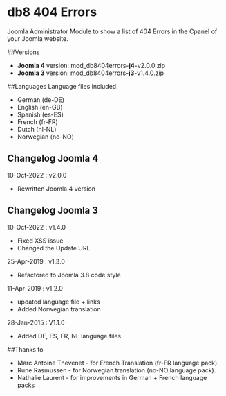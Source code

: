 # db8 404 Errors

Joomla Administrator Module to show a list of 404 Errors in the Cpanel of your Joomla website.

##Versions
- **Joomla 4** version: mod_db8404errors-**j4**-v2.0.0.zip
- **Joomla 3** version: mod_db8404errors-**j3**-v1.4.0.zip

##Languages
Language files included:
- German (de-DE)
- English (en-GB)
- Spanish (es-ES)
- French (fr-FR)
- Dutch (nl-NL)
- Norwegian (no-NO)

## Changelog Joomla 4
10-Oct-2022 : v2.0.0
- Rewritten Joomla 4 version

## Changelog Joomla 3
10-Oct-2022 : v1.4.0
- Fixed XSS issue
- Changed the Update URL

25-Apr-2019 : v1.3.0
- Refactored to Joomla 3.8 code style

11-Apr-2019 : v1.2.0
- updated language file + links
- Added Norwegian translation
 
28-Jan-2015 : V1.1.0
- Added DE, ES, FR, NL language files

##Thanks to
* Marc Antoine Thevenet - for French Translation (fr-FR language pack).
* Rune Rasmussen - for Norwegian translation (no-NO language pack).
* Nathalie Laurent - for improvements in German + French language packs
